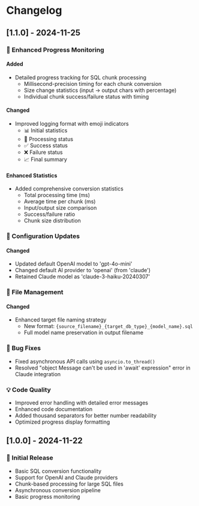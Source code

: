 # Changelog

## [1.1.0] - 2024-11-25

### 🚀 Enhanced Progress Monitoring

#### Added
- Detailed progress tracking for SQL chunk processing
  - Millisecond-precision timing for each chunk conversion
  - Size change statistics (input → output chars with percentage)
  - Individual chunk success/failure status with timing

#### Changed
- Improved logging format with emoji indicators
  - 📊 Initial statistics
  - 🔄 Processing status
  - ✅ Success status
  - ❌ Failure status
  - 📈 Final summary

#### Enhanced Statistics
- Added comprehensive conversion statistics
  - Total processing time (ms)
  - Average time per chunk (ms)
  - Input/output size comparison
  - Success/failure ratio
  - Chunk size distribution

### 🔧 Configuration Updates

#### Changed
- Updated default OpenAI model to 'gpt-4o-mini'
- Changed default AI provider to 'openai' (from 'claude')
- Retained Claude model as 'claude-3-haiku-20240307'

### 📝 File Management

#### Changed
- Enhanced target file naming strategy
  - New format: `{source_filename}_{target_db_type}_{model_name}.sql`
  - Full model name preservation in output filename

### 🐛 Bug Fixes
- Fixed asynchronous API calls using `asyncio.to_thread()`
- Resolved "object Message can't be used in 'await' expression" error in Claude integration

### 💡 Code Quality
- Improved error handling with detailed error messages
- Enhanced code documentation
- Added thousand separators for better number readability
- Optimized progress display formatting

## [1.0.0] - 2024-11-22

### 🎉 Initial Release
- Basic SQL conversion functionality
- Support for OpenAI and Claude providers
- Chunk-based processing for large SQL files
- Asynchronous conversion pipeline
- Basic progress monitoring
